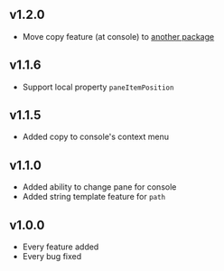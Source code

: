 
## v1.2.0
 * Move copy feature (at console) to [another package](https://atom.io/packages/enable-clipboard-helper)

## v1.1.6
 * Support local property `paneItemPosition`

## v1.1.5
 * Added copy to console's context menu

## v1.1.0
 * Added ability to change pane for console
 * Added string template feature for `path`

## v1.0.0
 * Every feature added
 * Every bug fixed
